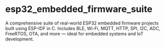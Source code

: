 # esp32_embedded_firmware_suite
A comprehensive suite of real-world ESP32 embedded firmware projects built using ESP-IDF in C. Includes BLE, Wi-Fi, MQTT, HTTP, SPI, I2C, ADC, FreeRTOS, OTA, and more — ideal for embedded systems and IoT development.
